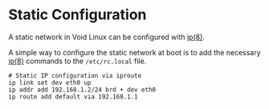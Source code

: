 # Static Configuration

A static network in Void Linux can be configured with
[ip(8)](https://man.voidlinux.org/ip.8).

A simple way to configure the static network at boot is to add the necessary
[ip(8)](https://man.voidlinux.org/ip.8) commands to the `/etc/rc.local` file.

```
# Static IP configuration via iproute
ip link set dev eth0 up
ip addr add 192.168.1.2/24 brd + dev eth0
ip route add default via 192.168.1.1
```
